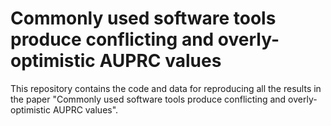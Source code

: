 # Commonly used software tools produce conflicting and overly-optimistic AUPRC values
This repository contains the code and data for reproducing all the results in the paper "Commonly used software tools produce conflicting and overly-optimistic AUPRC values".
